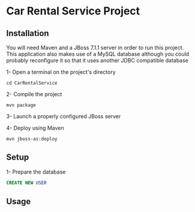# Car Rental Service Project

## Installation

You will need Maven and a JBoss 7.1.1 server in order to run this project.
This application also makes use of a MySQL database although you could probably
reconfigure it so that it uses another JDBC compatible database

1- Open a terminal on the project's directory

`cd CarRentalService`

2- Compile the project

`mvn package`

3- Launch a properly configured JBoss server

4- Deploy using Maven

`mvn jboss-as:deploy`
 
## Setup

1- Prepare the database

```sql
CREATE NEW USER
```

## Usage
